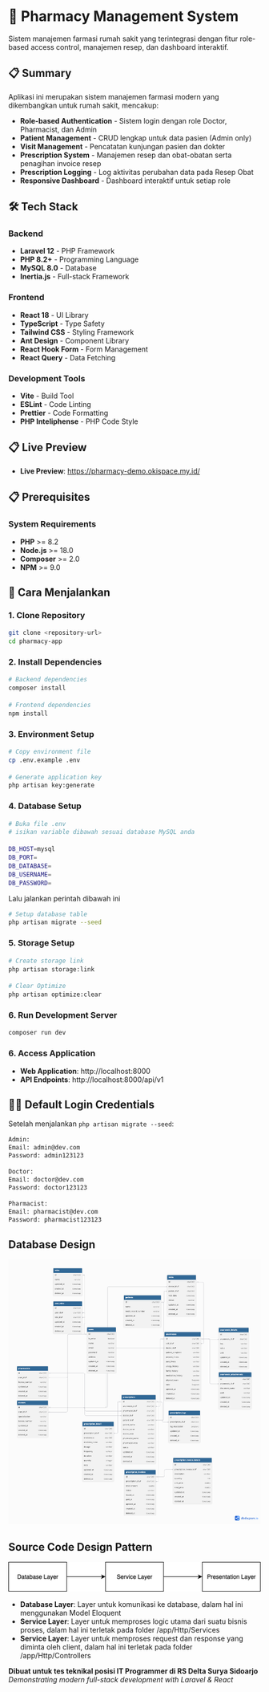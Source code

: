 # 🏥 Pharmacy Management System

Sistem manajemen farmasi rumah sakit yang terintegrasi dengan fitur role-based access control, manajemen resep, dan dashboard interaktif.

## 📋 Summary

Aplikasi ini merupakan sistem manajemen farmasi modern yang dikembangkan untuk rumah sakit, mencakup:

- **Role-based Authentication** - Sistem login dengan role Doctor, Pharmacist, dan Admin
- **Patient Management** - CRUD lengkap untuk data pasien (Admin only)
- **Visit Management** - Pencatatan kunjungan pasien dan dokter
- **Prescription System** - Manajemen resep dan obat-obatan serta penagihan invoice resep
- **Prescription Logging** - Log aktivitas perubahan data pada Resep Obat
- **Responsive Dashboard** - Dashboard interaktif untuk setiap role

## 🛠 Tech Stack

### Backend

- **Laravel 12** - PHP Framework
- **PHP 8.2+** - Programming Language
- **MySQL 8.0** - Database
- **Inertia.js** - Full-stack Framework

### Frontend

- **React 18** - UI Library
- **TypeScript** - Type Safety
- **Tailwind CSS** - Styling Framework
- **Ant Design** - Component Library
- **React Hook Form** - Form Management
- **React Query** - Data Fetching

### Development Tools

- **Vite** - Build Tool
- **ESLint** - Code Linting
- **Prettier** - Code Formatting
- **PHP Inteliphense** - PHP Code Style

## 📋 Live Preview

- **Live Preview**: https://pharmacy-demo.okispace.my.id/

## 📋 Prerequisites

### System Requirements

- **PHP** >= 8.2
- **Node.js** >= 18.0
- **Composer** >= 2.0
- **NPM** >= 9.0

## 🚀 Cara Menjalankan

### 1. Clone Repository

```bash
git clone <repository-url>
cd pharmacy-app
```

### 2. Install Dependencies

```bash
# Backend dependencies
composer install

# Frontend dependencies
npm install
```

### 3. Environment Setup

```bash
# Copy environment file
cp .env.example .env

# Generate application key
php artisan key:generate
```

### 4. Database Setup

```bash
# Buka file .env
# isikan variable dibawah sesuai database MySQL anda

DB_HOST=mysql
DB_PORT=
DB_DATABASE=
DB_USERNAME=
DB_PASSWORD=

```

Lalu jalankan perintah dibawah ini

```bash
# Setup database table
php artisan migrate --seed
```

### 5. Storage Setup

```bash
# Create storage link
php artisan storage:link

# Clear Optimize
php artisan optimize:clear
```

### 6. Run Development Server

```bash
composer run dev
```

### 6. Access Application

- **Web Application**: http://localhost:8000
- **API Endpoints**: http://localhost:8000/api/v1

## 👨‍💻 Default Login Credentials

Setelah menjalankan `php artisan migrate --seed`:

```
Admin:
Email: admin@dev.com
Password: admin123123

Doctor:
Email: doctor@dev.com
Password: doctor123123

Pharmacist:
Email: pharmacist@dev.com
Password: pharmacist123123
```

## Database Design

![ERD Database](/PharmacyERD.png)

## Source Code Design Pattern

![Source Code Design Pattern](/DesignPattern.png)

- **Database Layer**: Layer untuk komunikasi ke database, dalam hal ini menggunakan Model Eloquent
- **Service Layer**: Layer untuk memproses logic utama dari suatu bisnis proses, dalam hal ini terletak pada folder /app/Http/Services
- **Service Layer**: Layer untuk memproses request dan response yang diminta oleh client, dalam hal ini terletak pada folder /app/Http/Controllers

**Dibuat untuk tes teknikal posisi IT Programmer di RS Delta Surya Sidoarjo**  
_Demonstrating modern full-stack development with Laravel & React_
